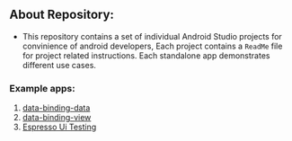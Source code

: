 ## About Repository:
- This repository contains a set of individual Android Studio projects for convinience of android developers, Each project contains a `ReadMe` file for project related instructions. Each standalone app demonstrates different use cases.

### Example apps:

1.  [data-binding-data](https://github.com/amirdora/android-example-projects/tree/master/data-binding-data)
2.  [data-binding-view](https://github.com/amirdora/android-example-projects/tree/master/data-binding-view)
3.  [Espresso Ui Testing](https://github.com/amirdora/android-example-projects/tree/master/EspressoUiTest)
